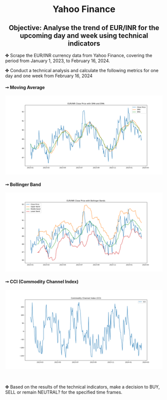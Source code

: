 <h1 align="center">Yahoo Finance</center></h1>
<h2 align="center">Objective: Analyse the trend of EUR/INR for the upcoming day and week using technical indicators</h2>


✤ Scrape the EUR/INR currency data from Yahoo Finance, covering the period from January 1, 2023, to February 16, 2024.
</br>

  
✤ Conduct a technical analysis and calculate the following metrics for one day and one week from February 16, 2024
 
<h4 align="left">➙ Moving Average </h4> 

![image](sma_ema_plot.png)


<h4 align="left">➙ Bollinger Band </h4> 

![image](/bollinger_bands_plot.png)


<h4 align="left">➙ CCI (Commodity Channel Index)</h4> 

![image](/cci_plot.png)

</br> 

✤ Based on the results of the technical indicators, make a decision to BUY, SELL or remain NEUTRAL? for the specified time frames.

</br>

